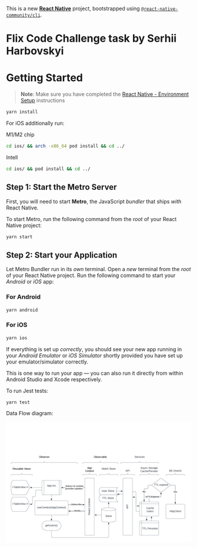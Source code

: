 This is a new [**React Native**](https://reactnative.dev) project, bootstrapped
using [`@react-native-community/cli`](https://github.com/react-native-community/cli).

# Flix Code Challenge task by Serhii Harbovskyi

# Getting Started

> **Note**: Make sure you have completed
> the [React Native - Environment Setup](https://reactnative.dev/docs/environment-setup)
> instructions

```bash
yarn install
```

For iOS additionally run:

M1/M2 chip

```bash
cd ios/ && arch -x86_64 pod install && cd ../
```

Intell

```bash
cd ios/ && pod install && cd ../
```

## Step 1: Start the Metro Server

First, you will need to start **Metro**, the JavaScript _bundler_ that ships _with_ React Native.

To start Metro, run the following command from the _root_ of your React Native project:

```bash
yarn start
```

## Step 2: Start your Application

Let Metro Bundler run in its _own_ terminal. Open a _new_ terminal from the _root_ of your React
Native project. Run the following command to start your _Android_ or _iOS_ app:

### For Android

```bash
yarn android
```

### For iOS

```bash
yarn ios
```

If everything is set up _correctly_, you should see your new app running in your _Android Emulator_
or _iOS Simulator_ shortly provided you have set up your emulator/simulator correctly.

This is one way to run your app — you can also run it directly from within Android Studio and Xcode
respectively.

To run Jest tests:

```bash
yarn test
```

Data Flow diagram:

![flix-code-challenge-data-flow-diagram.png](src%2Fassets%2Fflix-code-challenge-data-flow-diagram.png)
